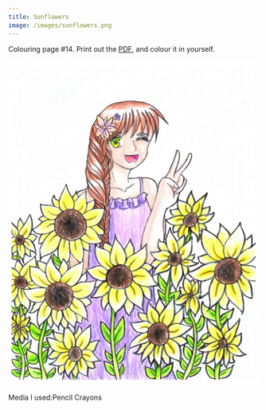 ```yaml
---
title: Sunflowers
image: /images/sunflowers.png
---
```

Colouring page #14. Print out the [PDF], and colour it in yourself.

![png]

Media I used:Pencil Crayons

[png]: /images/sunflowers.png
[PDF]: /images/sunflowers.pdf
